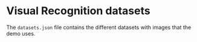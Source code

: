 # Visual Recognition datasets

The `datasets.json` file contains the different datasets with images that the demo uses.

